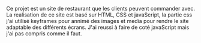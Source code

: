 Ce projet est un site de restaurant que les clients peuvent commander avec.
La realisation de ce site est basé sur HTML, CSS et javaScript, 
la partie css j'ai utilisé keyframes pour annimé des images et media pour rendre le site adaptable des différents écrans. 
J'ai reussi à faire de coté javaScript mais j'ai pas compris comme il faut.

